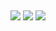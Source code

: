 <!--## Hi! 👋🏻 I'm Guilherme, UI Designer learning Software Development.

<img align="left" alt="Guilherme-pic" height="200" style="border-radius:50px;" src="./image/profile-pic.jpg">

Leveraging my experience in <strong>UX/UI Design</strong>, now I'm expanding my skills in the development field to reach my goal of becoming a <strong>UI Developer</strong>.

My background in <strong>UX Design</strong> provides me with a unique perspective on users needs, which I apply to my data analysis projects to extract meaningful insights and present results in an intuitive and visually appealing manner.

I'm actively working on new projects to showcase my growing skills. 

Stay tuned!

 OUTROS
  <img align="center" alt="Guilherme-NOME-DO-ÍCONE" height="30" width="40" src="ADICIONAR LINK DO ÍCONE">
  <img align="center" alt="Guilherme-NOME-DO-ÍCONE" height="30" width="40" src="ADICIONAR LINK DO ÍCONE">
  <img align="center" alt="Guilherme-NOME-DO-ÍCONE" height="30" width="40" src="ADICIONAR LINK DO ÍCONE">
  <img align="center" alt="Guilherme-NOME-DO-ÍCONE" height="30" width="40" src="ADICIONAR LINK DO ÍCONE">
  <img align="center" alt="Guilherme-NOME-DO-ÍCONE" height="30" width="40" src="ADICIONAR LINK DO ÍCONE">
  <img align="center" alt="Guilherme-NOME-DO-ÍCONE" height="30" width="40" src="ADICIONAR LINK DO ÍCONE">
  <img align="center" alt="Guilherme-NOME-DO-ÍCONE" height="30" width="40" src="ADICIONAR LINK DO ÍCONE">
  <img align="center" alt="Guilherme-NOME-DO-ÍCONE" height="30" width="40" src="ADICIONAR LINK DO ÍCONE">
-->
  
</div>
  
##
 
<div> 
  <a href="https://www.instagram.com/gui.sgouvea/" target="_blank"><img src="https://img.shields.io/badge/-Instagram-%23E4405F?style=for-the-badge&logo=instagram&logoColor=white" target="_blank"></a>
  <a href = "mailto:gui.sgouvea@gmail.com"><img src="https://img.shields.io/badge/-Gmail-%23333?style=for-the-badge&logo=gmail&logoColor=white" target="_blank"></a>
  <a href="https://www.linkedin.com/in/gouveaguilherme/" target="_blank"><img src="https://img.shields.io/badge/-LinkedIn-%230077B5?style=for-the-badge&logo=linkedin&logoColor=white" target="_blank"></a>  
</div>
